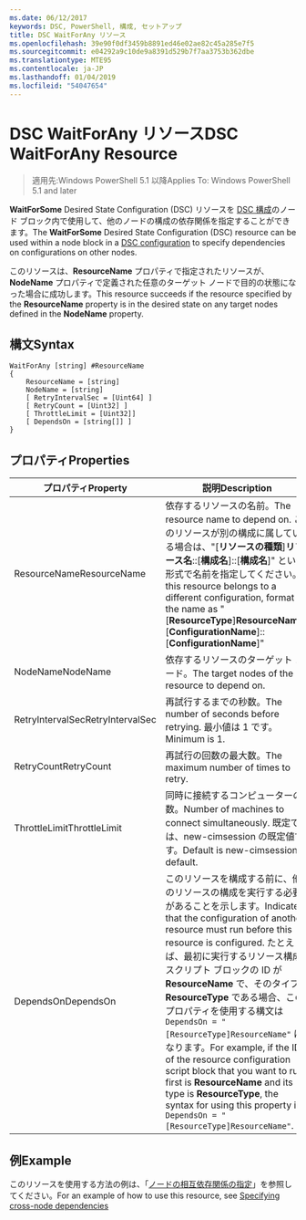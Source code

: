 ```yaml
---
ms.date: 06/12/2017
keywords: DSC, PowerShell, 構成, セットアップ
title: DSC WaitForAny リソース
ms.openlocfilehash: 39e90f0df3459b8891ed46e02ae82c45a285e7f5
ms.sourcegitcommit: e04292a9c10de9a8391d529b7f7aa3753b362dbe
ms.translationtype: MTE95
ms.contentlocale: ja-JP
ms.lasthandoff: 01/04/2019
ms.locfileid: "54047654"
---
```

# <a name="dsc-waitforany-resource"></a><span data-ttu-id="da1fe-103">DSC WaitForAny リソース</span><span class="sxs-lookup"><span data-stu-id="da1fe-103">DSC WaitForAny Resource</span></span>

> <span data-ttu-id="da1fe-104">適用先:Windows PowerShell 5.1 以降</span><span class="sxs-lookup"><span data-stu-id="da1fe-104">Applies To: Windows PowerShell 5.1 and later</span></span>

<span data-ttu-id="da1fe-105">**WaitForSome** Desired State Configuration (DSC) リソースを [DSC 構成](../../../configurations/configurations.md)のノード ブロック内で使用して、他のノードの構成の依存関係を指定することができます。</span><span class="sxs-lookup"><span data-stu-id="da1fe-105">The **WaitForSome** Desired State Configuration (DSC) resource can be used within a node block in a [DSC configuration](../../../configurations/configurations.md) to specify dependencies on configurations on other nodes.</span></span>

<span data-ttu-id="da1fe-106">このリソースは、**ResourceName** プロパティで指定されたリソースが、**NodeName** プロパティで定義された任意のターゲット ノードで目的の状態になった場合に成功します。</span><span class="sxs-lookup"><span data-stu-id="da1fe-106">This resource succeeds if the resource specified by the **ResourceName** property is in the desired state on any target nodes defined in the **NodeName** property.</span></span>


## <a name="syntax"></a><span data-ttu-id="da1fe-107">構文</span><span class="sxs-lookup"><span data-stu-id="da1fe-107">Syntax</span></span>

```
WaitForAny [string] #ResourceName
{
    ResourceName = [string]
    NodeName = [string]
    [ RetryIntervalSec = [Uint64] ]
    [ RetryCount = [Uint32] ]
    [ ThrottleLimit = [Uint32]]
    [ DependsOn = [string[]] ]
}
```

## <a name="properties"></a><span data-ttu-id="da1fe-108">プロパティ</span><span class="sxs-lookup"><span data-stu-id="da1fe-108">Properties</span></span>

|  <span data-ttu-id="da1fe-109">プロパティ</span><span class="sxs-lookup"><span data-stu-id="da1fe-109">Property</span></span>  |  <span data-ttu-id="da1fe-110">説明</span><span class="sxs-lookup"><span data-stu-id="da1fe-110">Description</span></span>   |
|---|---|
| <span data-ttu-id="da1fe-111">ResourceName</span><span class="sxs-lookup"><span data-stu-id="da1fe-111">ResourceName</span></span>| <span data-ttu-id="da1fe-112">依存するリソースの名前。</span><span class="sxs-lookup"><span data-stu-id="da1fe-112">The resource name to depend on.</span></span> <span data-ttu-id="da1fe-113">このリソースが別の構成に属している場合は、"[__リソースの種類__]__リソース名__::[__構成名__]::[__構成名__]" という形式で名前を指定してください。</span><span class="sxs-lookup"><span data-stu-id="da1fe-113">If this resource belongs to a different configuration, format the name as "[__ResourceType__]__ResourceName__::[__ConfigurationName__]::[__ConfigurationName__]"</span></span>|
| <span data-ttu-id="da1fe-114">NodeName</span><span class="sxs-lookup"><span data-stu-id="da1fe-114">NodeName</span></span>| <span data-ttu-id="da1fe-115">依存するリソースのターゲット ノード。</span><span class="sxs-lookup"><span data-stu-id="da1fe-115">The target nodes of the resource to depend on.</span></span>|
| <span data-ttu-id="da1fe-116">RetryIntervalSec</span><span class="sxs-lookup"><span data-stu-id="da1fe-116">RetryIntervalSec</span></span>| <span data-ttu-id="da1fe-117">再試行するまでの秒数。</span><span class="sxs-lookup"><span data-stu-id="da1fe-117">The number of seconds before retrying.</span></span> <span data-ttu-id="da1fe-118">最小値は 1 です。</span><span class="sxs-lookup"><span data-stu-id="da1fe-118">Minimum is 1.</span></span>|
| <span data-ttu-id="da1fe-119">RetryCount</span><span class="sxs-lookup"><span data-stu-id="da1fe-119">RetryCount</span></span>| <span data-ttu-id="da1fe-120">再試行の回数の最大数。</span><span class="sxs-lookup"><span data-stu-id="da1fe-120">The maximum number of times to retry.</span></span>|
| <span data-ttu-id="da1fe-121">ThrottleLimit</span><span class="sxs-lookup"><span data-stu-id="da1fe-121">ThrottleLimit</span></span>| <span data-ttu-id="da1fe-122">同時に接続するコンピューターの数。</span><span class="sxs-lookup"><span data-stu-id="da1fe-122">Number of machines to connect simultaneously.</span></span> <span data-ttu-id="da1fe-123">既定では、new-cimsession の既定値です。</span><span class="sxs-lookup"><span data-stu-id="da1fe-123">Default is new-cimsession default.</span></span>|
| <span data-ttu-id="da1fe-124">DependsOn</span><span class="sxs-lookup"><span data-stu-id="da1fe-124">DependsOn</span></span> | <span data-ttu-id="da1fe-125">このリソースを構成する前に、他のリソースの構成を実行する必要があることを示します。</span><span class="sxs-lookup"><span data-stu-id="da1fe-125">Indicates that the configuration of another resource must run before this resource is configured.</span></span> <span data-ttu-id="da1fe-126">たとえば、最初に実行するリソース構成スクリプト ブロックの ID が __ResourceName__ で、そのタイプが __ResourceType__ である場合、このプロパティを使用する構文は `DependsOn = "[ResourceType]ResourceName"` になります。</span><span class="sxs-lookup"><span data-stu-id="da1fe-126">For example, if the ID of the resource configuration script block that you want to run first is __ResourceName__ and its type is __ResourceType__, the syntax for using this property is `DependsOn = "[ResourceType]ResourceName"`.</span></span>|

## <a name="example"></a><span data-ttu-id="da1fe-127">例</span><span class="sxs-lookup"><span data-stu-id="da1fe-127">Example</span></span>

<span data-ttu-id="da1fe-128">このリソースを使用する方法の例は、「[ノードの相互依存関係の指定](../../../configurations/crossNodeDependencies.md)」を参照してください。</span><span class="sxs-lookup"><span data-stu-id="da1fe-128">For an example of how to use this resource, see [Specifying cross-node dependencies](../../../configurations/crossNodeDependencies.md)</span></span>
